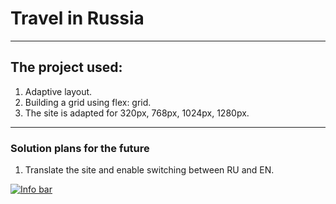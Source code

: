 # Travel in Russia
------
## The project used:
1. Adaptive layout.
2. Building a grid using flex: grid.
3. The site is adapted for 320px, 768px, 1024px, 1280px.
------
### Solution plans for the future
1. Translate the site and enable switching between RU and EN.

[![Info bar](https://github-readme-stats.vercel.app/api/top-langs/?username=alexsmail7&layout=compact)](https://github.com/anuraghazra/github-readme-stats)
